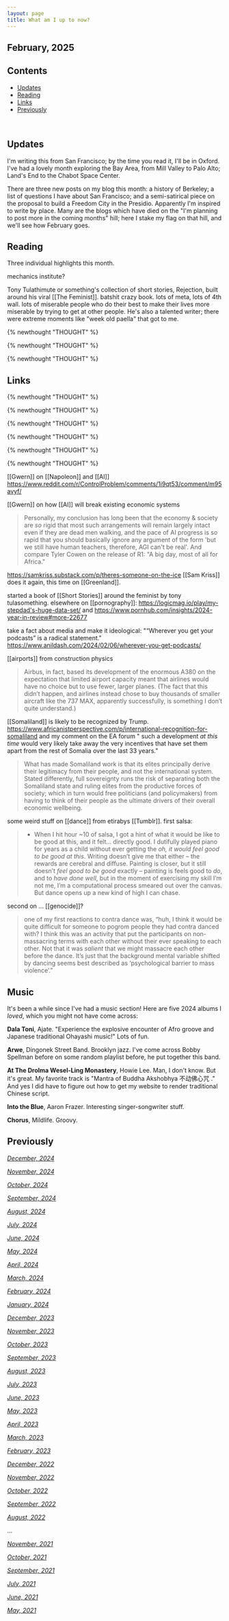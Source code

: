 ```yaml
---
layout: page
title: What am I up to now?
---
```


<!-- omit in toc -->
## February, 2025

<!-- omit in toc -->
## Contents
- [Updates](#updates)
- [Reading](#reading)
- [Links](#links)
- [Previously](#previously)

<br>
  
## Updates

I'm writing this from San Francisco; by the time you read it, I'll be in Oxford. I've had a lovely month exploring the Bay Area, from Mill Valley to Palo Alto; Land's End to the Chabot Space Center.

There are three new posts on my blog this month: a history of Berkeley; a list of questions I have about San Francisco; and a semi-satirical piece on the proposal to build a Freedom City in the Presidio. Apparently I'm inspired to write by place. Many are the blogs which have died on the "I'm planning to post more in the coming months" hill; here I stake my flag on that hill, and we'll see how February goes. 


## Reading

Three individual highlights this month. 

mechanics institute?

Tony Tulathimute or something's collection of short stories, Rejection, built around his viral [[The Feminist]]. batshit crazy book. lots of meta, lots of 4th wall. lots of miserable people who do their best to make their lives more miserable by trying to get at other people. He's also a talented writer; there were extreme moments like "week old paella" that got to me. 

{% newthought "THOUGHT" %} 

{% newthought "THOUGHT" %} 

{% newthought "THOUGHT" %} 



## Links

{% newthought "THOUGHT" %} 

{% newthought "THOUGHT" %} 

{% newthought "THOUGHT" %} 

{% newthought "THOUGHT" %} 

{% newthought "THOUGHT" %} 

{% newthought "THOUGHT" %} 


[[Gwern]] on [[Napoleon]] and [[AI]]
https://www.reddit.com/r/ControlProblem/comments/1i9qt53/comment/m95avyf/


[[Gwern]] on how [[AI]] will break existing economic systems
> Personally, my conclusion has long been that the economy & society are _so_ rigid that most such arrangements will remain largely intact even if they are dead men walking, and the pace of AI progress is so rapid that you should basically ignore any argument of the form 'but we still have human teachers, therefore, AGI can't be real'.
And compare Tyler Cowen on the release of R1: "A big day, most of all for Africa."



https://samkriss.substack.com/p/theres-someone-on-the-ice
[[Sam Kriss]] does it again, this time on [[Greenland]]. 

started a book of [[Short Stories]] around the feminist by tony tulasomething. 
elsewhere on [[pornography]]:
https://logicmag.io/play/my-stepdad's-huge-data-set/
and
https://www.pornhub.com/insights/2024-year-in-review#more-22677

take a fact about media and make it ideological:
"“Wherever you get your podcasts” is a radical statement."
https://www.anildash.com/2024/02/06/wherever-you-get-podcasts/



[[airports]] from construction physics
> Airbus, in fact, based its development of the enormous A380 on the expectation that limited airport capacity meant that airlines would have no choice but to use fewer, larger planes. (The fact that this didn’t happen, and airlines instead chose to buy thousands of smaller aircraft like the 737 MAX, apparently successfully, is something I don’t quite understand.)


[[Somaliland]] is likely to be recognized by Trump. https://www.africanistperspective.com/p/international-recognition-for-somaliland and my comment on the EA forum
" such a development _at this time_ would very likely take away the very incentives that have set them apart from the rest of Somalia over the last 33 years."
> What has made Somaliland work is that its elites principally derive their legitimacy from their people, and not the international system. Stated differently, full sovereignty runs the risk of separating both the Somaliland state and ruling elites from the productive forces of society; which in turn would free politicians (and policymakers) from having to think of their people as the ultimate drivers of their overall economic wellbeing.



some weird stuff on [[dance]] from etirabys [[Tumblr]]. first salsa:
> - When I hit hour ~10 of salsa, I got a hint of what it would be like to be good at this, and it felt… directly good. I dutifully played piano for years as a child without ever getting the _oh, it would feel good to be good at this_. Writing doesn’t give me that either – the rewards are cerebral and diffuse. Painting is closer, but it still doesn’t _feel good to be good_ exactly – painting is feels good to _do_, and to _have_ _done well_, but in the moment of exercising my skill I’m not me, I’m a computational process smeared out over the canvas. But dance opens up a new kind of high I can chase.

second on ... [[genocide]]?
> one of my first reactions to contra dance was, “huh, I think it would be quite difficult for someone to pogrom people they had contra danced with? I think this was an activity that put the participants on non-massacring terms with each other without their ever speaking to each other. Not that it was _salient_ that we might massacre each other before the dance. It’s just that the background mental variable shifted by dancing seems best described as ‘psychological barrier to mass violence’.”


## Music 

It's been a while since I've had a music section! Here are five 2024 albums I *loved*, which you might not have come across: 

**Dala Toni**, Ajate. "Experience the explosive encounter of Afro groove and Japanese traditional Ohayashi music!" Lots of fun. 

**Arwe**, Dingonek Street Band. Brooklyn jazz. I've come across Bobby Spellman before on some random playlist before, he put together this band.

**At The Drolma Wesel-Ling Monastery**, Howie Lee. Man, I don't know. But it's great. My favorite track is "Mantra of Buddha Akshobhya 不动佛心咒 ." And yes I did have to figure out how to get my website to render traditional Chinese script. 

**Into the Blue**, Aaron Frazer. Interesting singer-songwriter stuff. 

**Chorus**, Mildlife. Groovy. 


## Previously

*[December, 2024](https://jablevine.com/older/december_2024)*

*[November, 2024](https://jablevine.com/older/november_2024)*

*[October, 2024](https://jablevine.com/older/october_2024)*

*[September, 2024](https://jablevine.com/older/september_2024)*

*[August, 2024](https://jablevine.com/older/August_2024)*

*[July, 2024](https://jablevine.com/older/july_2024)*

*[June, 2024](https://jablevine.com/older/june_2024)*

*[May, 2024](https://jablevine.com/older/may_2024)*

*[April, 2024](https://jablevine.com/older/april_2024)*

*[March, 2024](https://jablevine.com/older/march_2024)*

*[February, 2024](https://jablevine.com/older/february_2024)*

*[January, 2024](https://jablevine.com/older/january_2024)*

*[December, 2023](https://jablevine.com/older/December_2023)*

*[November, 2023](https://jablevine.com/older/November_2023)*

*[October, 2023](https://jablevine.com/older/October_2023)*

*[September, 2023](https://jablevine.com/older/September_2023)*

*[August, 2023](https://jablevine.com/older/August_2023)*

*[July, 2023](https://jablevine.com/older/July_2023)*

*[June, 2023](https://jablevine.com/older/June_2023)*

*[May, 2023](https://jablevine.com/older/May_2023)*

*[April, 2023](https://jablevine.com/older/April_2023)*

*[March, 2023](https://jablevine.com/older/march_2023)*

*[February, 2023](https://jablevine.com/older/february_2023)*

*[December, 2022](https://jablevine.com/older/december_2022)*

*[November, 2022](https://jablevine.com/older/november_2022)*

*[October, 2022](https://jablevine.com/older/october_2022)*

*[September, 2022](https://jablevine.com/older/september_2022)*

*[August, 2022](https://jablevine.com/older/august_2022)*

...

*[November, 2021](https://jablevine.com/older/november_2021)*

*[October, 2021](https://jablevine.com/older/october_2021)*

*[September, 2021](https://jablevine.com/older/september_2021)*

*[July, 2021](https://jablevine.com/older/july_2021)*

*[June, 2021](https://jablevine.com/older/june_2021)*

*[May, 2021](https://jablevine.com/older/may_2021)*